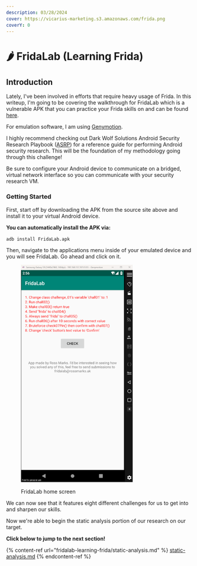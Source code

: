 ```yaml
---
description: 03/28/2024
cover: https://vicarius-marketing.s3.amazonaws.com/frida.png
coverY: 0
---
```


# 🌶️ FridaLab (Learning Frida)

## Introduction

Lately, I've been involved in efforts that require heavy usage of Frida. In this writeup, I'm going to be covering the walkthrough for FridaLab which is a vulnerable APK that you can practice your Frida skills on and can be found [here](https://rossmarks.uk/blog/fridalab/).

For emulation software, I am using [Genymotion](https://www.genymotion.com/product-desktop/download/).&#x20;

I highly recommend checking out Dark Wolf Solutions Android Security Research Playbook ([ASRP](https://github.com/DarkWolf-Labs/playbooks/blob/main/Android-Security-Research-Playbook.pdf)) for a reference guide for performing Android security research. This will be the foundation of my methodology going through this challenge!

Be sure to configure your Android device to communicate on a bridged, virtual network interface so you  can communicate with your security research VM.

### Getting Started

First, start off by downloading the APK from the source site above and install it to your virtual Android device.&#x20;

**You can automatically install the APK via:**

```
adb install FridaLab.apk
```

Then, navigate to the applications menu inside of your emulated device and you will see FridaLab. Go ahead and click on it.

<figure><img src="../.gitbook/assets/image (5) (1).png" alt="" width="302"><figcaption><p>FridaLab home screen</p></figcaption></figure>

We can now see that it features eight different challenges for us to get into and sharpen our skills.

Now we're able to begin the static analysis portion of our research on our target.&#x20;

**Click below to jump to the next section!**

{% content-ref url="fridalab-learning-frida/static-analysis.md" %}
[static-analysis.md](fridalab-learning-frida/static-analysis.md)
{% endcontent-ref %}
